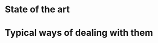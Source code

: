 <!SLIDE subsection>
# State of the art


<!SLIDE>
<!-- review existing algorithms to detect them live and other ways to
     enforce correctness like enforcing consistent lock ordering. -->
# Typical ways of dealing with them
